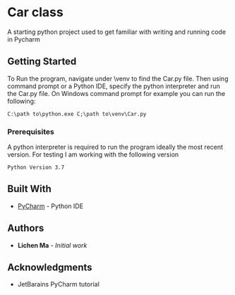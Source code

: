 # Car class

A starting python project used to get familiar with writing and running code in Pycharm


## Getting Started

To Run the program, navigate under \venv to find the Car.py file. Then using command prompt or a Python IDE, specify the python interpreter and run the Car.py file. 
On Windows command prompt for example you can run the following: 

```
C:\path to\python.exe C;\path to\venv\Car.py
```


### Prerequisites

A python interpreter is required to run the program ideally the most recent version. For testing I am working with the following version

```
Python Version 3.7
```


## Built With

* [PyCharm](https://www.jetbrains.com/pycharm/) - Python IDE 



## Authors

* **Lichen Ma** - *Initial work* 



## Acknowledgments

* JetBarains PyCharm tutorial
